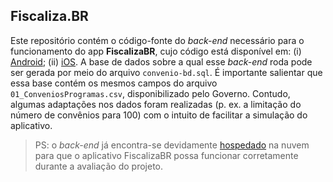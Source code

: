 ## Fiscaliza.BR
Este repositório contém o código-fonte do *back-end* necessário para o funcionamento do app **FiscalizaBR**, cujo código está disponível em: (i) [Android](https://gitlab.com/fiscalizabr/app-fiscalizabr-android); (ii) [iOS](https://gitlab.com/fiscalizabr/app-fiscalizabr-ios).
A base de dados sobre a qual esse *back-end* roda pode ser gerada por meio do arquivo `convenio-bd.sql`. 
É importante salientar que essa base contém os mesmos campos do arquivo `01_ConveniosProgramas.csv`, disponibilizado pelo Governo. Contudo, algumas adaptações nos dados foram realizadas (p. ex. a limitação do número de convênios para 100) com o intuito de facilitar a simulação do aplicativo.
> PS: o *back-end* já encontra-se devidamente [hospedado](http://fiscalizabr-dccufla.rhcloud.com/convenios/700012) na nuvem para que o aplicativo FiscalizaBR possa funcionar corretamente durante a avaliação do projeto.
